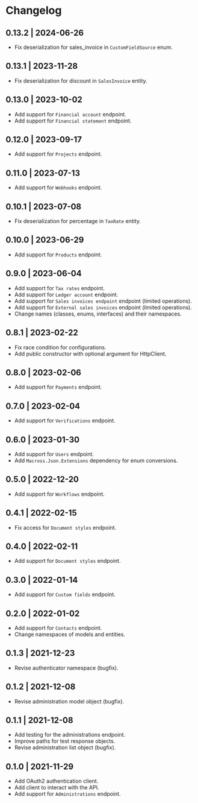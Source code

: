 # Changelog

## 0.13.2 | 2024-06-26
* Fix deserialization for sales_invoice in `CustomFieldSource` enum.

## 0.13.1 | 2023-11-28
* Fix deserialization for discount in `SalesInvoice` entity.

## 0.13.0 | 2023-10-02
* Add support for `Financial account` endpoint.
* Add support for `Financial statement` endpoint.

## 0.12.0 | 2023-09-17
* Add support for `Projects` endpoint.

## 0.11.0 | 2023-07-13
* Add support for `Webhooks` endpoint.

## 0.10.1 | 2023-07-08
* Fix deserialization for percentage in `TaxRate` entity.

## 0.10.0 | 2023-06-29
* Add support for `Products` endpoint.

## 0.9.0 | 2023-06-04
* Add support for `Tax rates` endpoint.
* Add support for `Ledger account` endpoint.
* Add support for `Sales invoices endpoint` endpoint (limited operations).
* Add support for `External sales invoices` endpoint (limited operations).
* Change names (classes, enums, interfaces) and their namespaces.

## 0.8.1 | 2023-02-22
* Fix race condition for configurations.
* Add public constructor with optional argument for HttpClient.

## 0.8.0 | 2023-02-06
* Add support for `Payments` endpoint.

## 0.7.0 | 2023-02-04
* Add support for `Verifications` endpoint.

## 0.6.0 | 2023-01-30
* Add support for `Users` endpoint.
* Add `Macross.Json.Extensions` dependency for enum conversions.

## 0.5.0 | 2022-12-20
* Add support for `Workflows` endpoint.

## 0.4.1 | 2022-02-15
* Fix access for `Document styles` endpoint.

## 0.4.0 | 2022-02-11
* Add support for `Document styles` endpoint.

## 0.3.0 | 2022-01-14
* Add support for `Custom fields` endpoint.

## 0.2.0 | 2022-01-02
* Add support for `Contacts` endpoint.
* Change namespaces of models and entities.

## 0.1.3 | 2021-12-23
* Revise authenticator namespace (bugfix).

## 0.1.2 | 2021-12-08
* Revise administration model object (bugfix).

## 0.1.1 | 2021-12-08
* Add testing for the administrations endpoint.
* Improve paths for test response objects.
* Revise administration list object (bugfix).

## 0.1.0 | 2021-11-29
* Add OAuth2 authentication client.
* Add client to interact with the API.
* Add support for `Administrations` endpoint.
